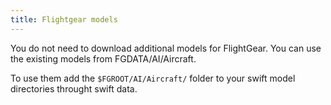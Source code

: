 ```yaml
---
title: Flightgear models
---
```


You do not need to download additional models for FlightGear. You can use the existing models from FGDATA/AI/Aircraft.

To use them add the `$FGROOT/AI/Aircraft/` folder to your swift model directories throught swift data.